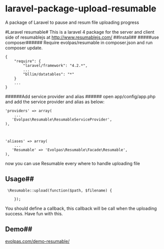 laravel-package-upload-resumable
================================

A package of Laravel to pause and resum file uploading progress

#Laravel resumable#
This is a laravel 4 package for the server and client side of resumablejs at http://www.resumablejs.com/
##Install##
#####use composer######
Require evolpas/resumable in composer.json and run composer update.
```
{
    "require": {
        "laravel/framework": "4.2.*",
        ...
        "bllim/datatables": "*"
    }
    ...
}
```
######Add service provider and alias ######
open app/config/app.php and add the service provider and alias as below:
```
'providers' => array(
    ...
   'Evolpas\Resumable\ResumableServiceProvider',
),



'aliases' => array(
    ...
   'Resumable' => 'Evolpas\Resumable\Facade\Resumable',
),
```
now you can use Resumable every where to handle uploading file
## Usage##
```
 \Resumable::upload(function($path, $filename) {
        
    });
```
You should define a callback, this callback will be call when the uploading success.
Have fun with this. 

## Demo##

[evolpas.com/demo-resumable/](http://evolpas.com/demo-resumable/)
